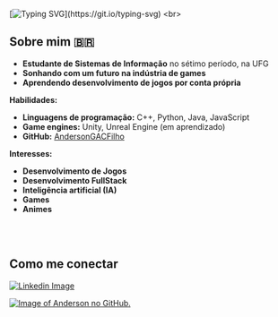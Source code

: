 [![Typing SVG](https://readme-typing-svg.demolab.com?font=Fira+Code&size=34&pause=1000&color=38C2FF&center=true&vCenter=true&multiline=true&repeat=false&random=false&width=1000&height=80&lines=Ol%C3%A1%2C+sou+Anderson%2C+mas+pode+me+chamar+de+Andy!!)](https://git.io/typing-svg)
<br>
## Sobre mim 🇧🇷

- **Estudante de Sistemas de Informação** no sétimo período, na UFG
- **Sonhando com um futuro na indústria de games**
- **Aprendendo desenvolvimento de jogos por conta própria**

**Habilidades:**

* **Linguagens de programação:** C++, Python, Java, JavaScript
* **Game engines:** Unity, Unreal Engine (em aprendizado)
* **GitHub:** [AndersonGACFilho](https://github.com/AndersonGACFilho)

**Interesses:**

* **Desenvolvimento de Jogos**
* **Desenvolvimento FullStack**
* **Inteligência artificial (IA)**
* **Games**
* **Animes**

<br><br>

## Como me conectar

[![Linkedin Image](https://img.shields.io/badge/LinkedIn-0A66C2?logo=linkedin&logoColor=fff&style=for-the-badge)
](https://www.linkedin.com/in/anderson-gon%C3%A7alves-alves-cunha-filho-2334831a1) 

[![Image of Anderson no GitHub.](https://img.shields.io/badge/GitHub-181717?logo=github&logoColor=fff&style=for-the-badge")
](https://github.com/AndersonGACFilho)

